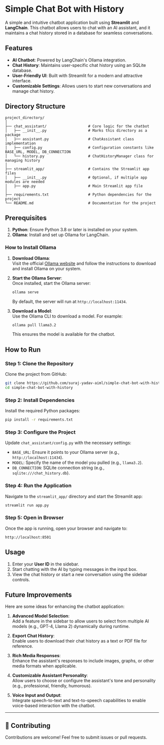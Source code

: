 # Simple Chat Bot with History

A simple and intuitive chatbot application built using **Streamlit** and **LangChain**. This chatbot allows users to chat with an AI assistant, and it maintains a chat history stored in a database for seamless conversations.

## Features

- **AI Chatbot**: Powered by LangChain's Ollama integration.
- **Chat History**: Maintains user-specific chat history using an SQLite database.
- **User-Friendly UI**: Built with Streamlit for a modern and attractive interface.
- **Customizable Settings**: Allows users to start new conversations and manage chat history.



## Directory Structure

```plaintext
project_directory/
│
├── chat_assistant/                   # Core logic for the chatbot
│   ├── __init__.py                   # Marks this directory as a package
│   ├── assistant.py                  # ChatAssistant class implementation
│   ├── config.py                     # Configuration constants like BASE_URL, MODEL, DB_CONNECTION
│   └── history.py                    # ChatHistoryManager class for managing history
│
├── streamlit_app/                    # Contains the Streamlit app files
│   ├── __init__.py                   # Optional, if multiple app modules are needed
│   ├── app.py                        # Main Streamlit app file
│
├── requirements.txt                  # Python dependencies for the project
└── README.md                         # Documentation for the project
```



## Prerequisites

1. **Python**: Ensure Python 3.8 or later is installed on your system.
2. **Ollama**: Install and set up Ollama for LangChain.

### How to Install Ollama

1. **Download Ollama**:  
   Visit the official [Ollama website](https://ollama.com/) and follow the instructions to download and install Ollama on your system.

2. **Start the Ollama Server**:  
   Once installed, start the Ollama server:
   ```bash
   ollama serve
   ```
   By default, the server will run at `http://localhost:11434`.

3. **Download a Model**:  
   Use the Ollama CLI to download a model. For example:
   ```bash
   ollama pull llama3.2
   ```
   This ensures the model is available for the chatbot.



## How to Run

### Step 1: Clone the Repository

Clone the project from GitHub:
```bash
git clone https://github.com/suraj-yadav-aiml/simple-chat-bot-with-history
cd simple-chat-bot-with-history
```

### Step 2: Install Dependencies

Install the required Python packages:
```bash
pip install -r requirements.txt
```

### Step 3: Configure the Project

Update `chat_assistant/config.py` with the necessary settings:
- `BASE_URL`: Ensure it points to your Ollama server (e.g., `http://localhost:11434`).
- `MODEL`: Specify the name of the model you pulled (e.g., `llama3.2`).
- `DB_CONNECTION`: SQLite connection string (e.g., `sqlite:///chat_history.db`).

### Step 4: Run the Application

Navigate to the `streamlit_app/` directory and start the Streamlit app:
```bash
streamlit run app.py
```

### Step 5: Open in Browser

Once the app is running, open your browser and navigate to:
```plaintext
http://localhost:8501
```


## Usage

1. Enter your **User ID** in the sidebar.
2. Start chatting with the AI by typing messages in the input box.
3. View the chat history or start a new conversation using the sidebar controls.

## Future Improvements

Here are some ideas for enhancing the chatbot application:

1. **Advanced Model Selection**:  
   Add a feature in the sidebar to allow users to select from multiple AI models (e.g., GPT-4, Llama 2) dynamically during runtime.

2. **Export Chat History**:  
   Enable users to download their chat history as a text or PDF file for reference.

3. **Rich Media Responses**:  
   Enhance the assistant's responses to include images, graphs, or other media formats when applicable.

4. **Customizable Assistant Personality**:  
   Allow users to choose or configure the assistant's tone and personality (e.g., professional, friendly, humorous).

5. **Voice Input and Output**:  
    Integrate speech-to-text and text-to-speech capabilities to enable voice-based interaction with the chatbot.
---

## 🤝 **Contributing**
Contributions are welcome! Feel free to submit issues or pull requests.

